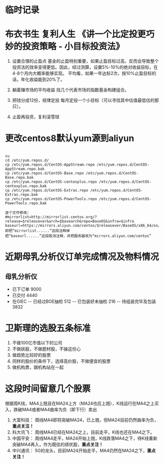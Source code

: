 # 临时记录

# 布衣书生 复利人生 《讲一个比定投更巧妙的投资策略 - 小目标投资法》

1. 设置合理的止盈点
基金的止盈特别重要，如果止盈目标过高，反而会导致整个投资法的效率变得更低。因此，经过测算，设置5%-10%的绝对收益目标，在4-8个月内大概率能够实现。
平均看，如果一年达标2次，按10%止盈目标的话，年化收益能到20%了。
  

2. 躺着赚市场的平均收益
找几个代表市场的指数基金构建组合。

3. 把钱分成12份，规律定投
每月定投一个小目标（可以寻找其中估值最低估的那只）。

4. 止盈再投资，复利滚雪球

# 更改centos8默认yum源到aliyun

```
  
su
cd /etc/yum.repos.d/
cp /etc/yum.repos.d/CentOS-AppStream.repo /etc/yum.repos.d/CentOS-AppStream.repo.bak
cp /etc/yum.repos.d/CentOS-Base.repo /etc/yum.repos.d/CentOS-Base.repo.bak
cp /etc/yum.repos.d/CentOS-centosplus.repo /etc/yum.repos.d/CentOS-centosplus.repo.bak
cp /etc/yum.repos.d/CentOS-Extras.repo /etc/yum.repos.d/CentOS-Extras.repo.bak
cp /etc/yum.repos.d/CentOS-PowerTools.repo /etc/yum.repos.d/CentOS-PowerTools.repo.bak
  
逐个文件修改:
#mirrorlist=http://mirrorlist.centos.org/?release=$releasever&arch=$basearch&repo=BaseOS&infra=$infra
baseurl=https://mirrors.aliyun.com/centos/$releasever/BaseOS/x86_64/os/
即把“mirrorlist......”这段注释掉
把“baseurl......”这段取消注释，并把服务器改为“mirrors.aliyun.com/centos”
``` 

# 近期母乳分析仪订单完成情况及物料情况
## 母乳分析仪		
- 已下订单	9000	
- 已交付	4440	
- 在GIEC
-- 已经过BOE抽检 512
-- 已包装好未抽检 216
-- 待组装完毕及包装 3832

# 卫斯理的选股五条标准
1. 不做100亿市值以下的公司
2. 不做妖股，不做题材股，不操这份心
3. 做趋势比较好的股票
4. 同样的股价的条件下，选择高价股，不做便宜的股票
5. 做机构票，跟机构站在一起

# 这段时间留意几个股票

根据周K线，MA4上翘且在MA24上方（MA24也应上翘），K线运行在MA4之上买入，跌破MA4或者MA4曲率为负（即下行）卖出

1. 大富科技：
周线MA4即将突破MA24，已上翘，但MA24目前仍然曲率为负，**重点关注！**
2. 科大讯飞：
周线MA4已经在MA24之上，目前走平，K线也还在MA4之下。
3. 中国平安：
周线MA4走平，MA24开始上翘，K线跌落MA4之下，待K线重新突破MA4再入，作为既往的绩优股，**重点关注！**
4. 中兴通讯：
5G的龙头，目前MA24开始走平，MA4仍然在MA24之下，**重点关注！**